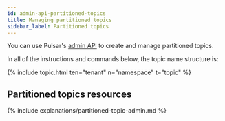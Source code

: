 ```yaml
---
id: admin-api-partitioned-topics
title: Managing partitioned topics
sidebar_label: Partitioned topics
---
```



You can use Pulsar's [admin API](admin-api-overview.md) to create and manage partitioned topics.

In all of the instructions and commands below, the topic name structure is:

{% include topic.html ten="tenant" n="namespace" t="topic" %}

## Partitioned topics resources

{% include explanations/partitioned-topic-admin.md %}
